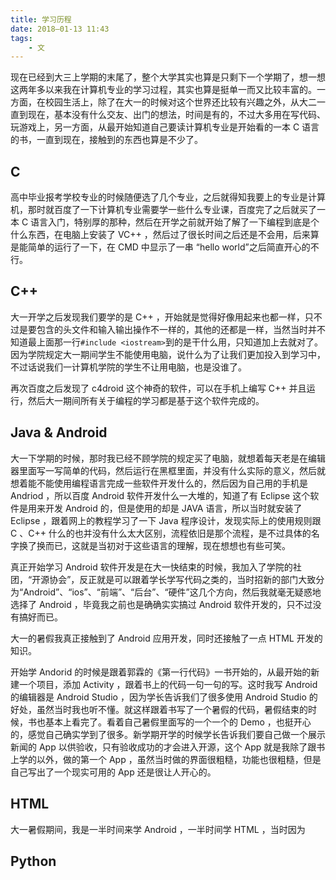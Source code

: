 ```yaml
---
title: 学习历程
date: 2018–01-13 11:43
tags:
	- 文
---
```


现在已经到大三上学期的末尾了，整个大学其实也算是只剩下一个学期了，想一想这两年多以来我在计算机专业的学习过程，其实也算是挺单一而又比较丰富的。一方面，在校园生活上，除了在大一的时候对这个世界还比较有兴趣之外，从大二一直到现在，基本没有什么交友、出门的想法，时间是有的，不过大多用在写代码、玩游戏上，另一方面，从最开始知道自己要读计算机专业是开始看的一本 C 语言的书，一直到现在，接触到的东西也算是不少了。

## C

高中毕业报考学校专业的时候随便选了几个专业，之后就得知我要上的专业是计算机，那时就百度了一下计算机专业需要学一些什么专业课，百度完了之后就买了一本 C 语言入门，特别厚的那种，然后在开学之前就开始了解了一下编程到底是个什么东西，在电脑上安装了 VC++ ，然后过了很长时间之后还是不会用，后来算是能简单的运行了一下，在 CMD 中显示了一串 “hello world”之后简直开心的不行。

## C++

大一开学之后发现我们要学的是 C++ ，开始就是觉得好像用起来也都一样，只不过是要包含的头文件和输入输出操作不一样的，其他的还都是一样，当然当时并不知道最上面那一行`#include <iostream>`到的是干什么用，只知道加上去就对了。因为学院规定大一期间学生不能使用电脑，说什么为了让我们更加投入到学习中，不过话说我们一计算机学院的学生不让用电脑，也是没谁了。

再次百度之后发现了 c4droid 这个神奇的软件，可以在手机上编写 C++ 并且运行，然后大一期间所有关于编程的学习都是基于这个软件完成的。

## Java & Android

大一下学期的时候，那时我已经不顾学院的规定买了电脑，就想着每天老是在编辑器里面写一写简单的代码，然后运行在黑框里面，并没有什么实际的意义，然后就想着能不能使用编程语言完成一些软件开发什么的，然后因为自己用的手机是 Andriod ，所以百度 Android 软件开发什么一大堆的，知道了有 Eclipse 这个软件是用来开发 Android 的，但是使用的却是 JAVA 语言，所以当时就安装了 Eclipse ，跟着网上的教程学习了一下 Java 程序设计，发现实际上的使用规则跟 C 、C++ 什么的也并没有什么太大区别，流程依旧是那个流程，是不过具体的名字换了换而已，这就是当初对于这些语言的理解，现在想想也有些可笑。

真正开始学习 Android 软件开发是在大一快结束的时候，我加入了学院的社团，“开源协会”，反正就是可以跟着学长学写代码之类的，当时招新的部门大致分为“Android”、“ios”、“前端”、“后台”、“硬件”这几个方向，然后我就毫无疑惑地选择了 Android ，毕竟我之前也是确确实实搞过 Android 软件开发的，只不过没有搞好而已。

大一的暑假我真正接触到了 Android 应用开发，同时还接触了一点 HTML 开发的知识。

开始学 Andorid 的时候是跟着郭霖的《第一行代码》一书开始的，从最开始的新建一个项目，添加 Activity ，跟着书上的代码一句一句的写。这时我写 Android 的编辑器是 Android Studio ，因为学长告诉我们了很多使用 Android Studio 的好处，虽然当时我也听不懂。就这样跟着书写了一个暑假的代码，暑假结束的时候，书也基本上看完了。看着自己暑假里面写的一个一个的 Demo ，也挺开心的，感觉自己确实学到了很多。新学期开学的时候学长告诉我们要自己做一个展示新闻的 App 以供验收，只有验收成功的才会进入开源，这个 App 就是我除了跟书上学的以外，做的第一个 App ，虽然当时做的界面很粗糙，功能也很粗糙，但是自己写出了一个现实可用的 App 还是很让人开心的。

## HTML

大一暑假期间，我是一半时间来学 Android ，一半时间学 HTML ，当时因为

## Python

